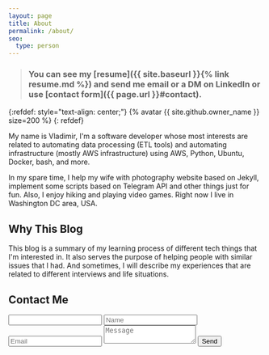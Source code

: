 ```yaml
---
layout: page
title: About
permalink: /about/
seo:
  type: person
---
```


> ### You can see my [resume]({{ site.baseurl }}{% link resume.md %}) and send me email or a DM on LinkedIn or use [contact form]({{ page.url }}#contact).

{:refdef: style="text-align: center;"}
{% avatar {{ site.github.owner_name }} size=200 %}
{: refdef}

My name is Vladimir, I'm a software developer whose most interests are related to automating data processing (ETL tools) and automating infrastructure (mostly AWS infrastructure) using AWS, Python, Ubuntu, Docker, bash, and more. 

In my spare time, I help my wife with photography website based on Jekyll, implement some scripts based on Telegram API and other things just for fun. Also, I enjoy hiking and playing video games. Right now I live in Washington DC area, USA.

## Why This Blog

This blog is a summary of my learning process of different tech things that I'm interested in. It also serves the purpose of helping people with similar issues that I had. 
And sometimes, I will describe my experiences that are related to different interviews and life situations.

## Contact Me
<form id="contact" class="gform contact-form" action="https://script.google.com/macros/s/AKfycbyGpb8FslwEaO4_6by0ZmEI1_-Gr6lD9qXfQby9ZHN4EQgB1Vs/exec" method="POST">
  <div class="form-elements">
    <input id="itsatrap" type="text" name="itsatrap" value="" />
    <input id="name" type="text" name="name" placeholder="Name" maxlength="50" required>
    <input id="email" type="email" name="email" placeholder="Email" maxlength="254" required>
    <textarea id="body" name="body" placeholder="Message" maxlength="400" required></textarea>
    <input id="submit" class="btn cf" type="submit" value="Send">
  </div>
  <div class="thankyou_message" style="display:none;">
    <h2><em>Thanks</em> for contacting me!
      I will get back to you soon!</h2>
  </div>
</form>
<script data-cfasync="false" type="text/javascript" src="{{ '/assets/vendor/form-submission-handler.js' | relative_url  }}"></script>
